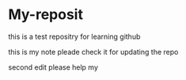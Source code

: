 # My-reposit
this is a test repositry for learning github

this is my note pleade check it for updating the repo

second edit please help my
